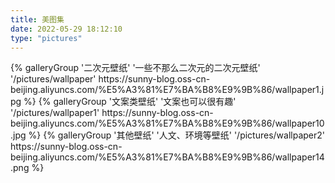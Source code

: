 ```yaml
---
title: 美图集
date: 2022-05-29 18:12:10
type: "pictures"
---
```


<div class="gallery-group-main">
{% galleryGroup '二次元壁纸' '一些不那么二次元的二次元壁纸' '/pictures/wallpaper' https://sunny-blog.oss-cn-beijing.aliyuncs.com/%E5%A3%81%E7%BA%B8%E9%9B%86/wallpaper1.jpg %}
{% galleryGroup '文案类壁纸' '文案也可以很有趣' '/pictures/wallpaper1' https://sunny-blog.oss-cn-beijing.aliyuncs.com/%E5%A3%81%E7%BA%B8%E9%9B%86/wallpaper10.jpg %}
{% galleryGroup '其他壁纸' '人文、环境等壁纸' '/pictures/wallpaper2' https://sunny-blog.oss-cn-beijing.aliyuncs.com/%E5%A3%81%E7%BA%B8%E9%9B%86/wallpaper14.png %}
</div>


























































